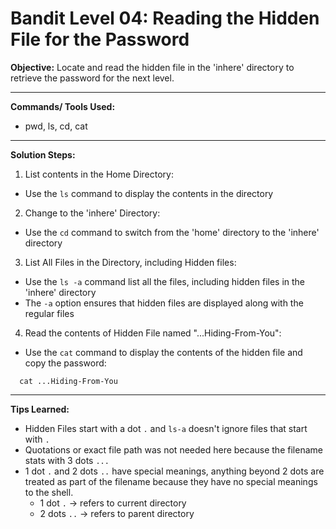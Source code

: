 # Bandit Level 04: Reading the Hidden File for the Password

**Objective:**
Locate and read the hidden file in the 'inhere' directory to retrieve the password for the next level.

---

**Commands/ Tools Used:**
- pwd, ls, cd, cat

---

**Solution Steps:**

1. List contents in the Home Directory:
- Use the `ls` command to display the contents in the directory


2. Change to the 'inhere' Directory:
- Use the `cd` command to switch from the 'home' directory to the 'inhere' directory

3. List All Files in the Directory, including Hidden files:
- Use the `ls -a` command list all the files, including hidden files in the 'inhere' directory
- The `-a` option ensures that hidden files are displayed along with the regular files
  
4. Read the contents of Hidden File named "...Hiding-From-You":
  - Use the `cat` command to display the contents of the hidden file and copy the password:
    
```
  cat ...Hiding-From-You
```
  ---

  **Tips Learned:**
  - Hidden Files start with a dot `.` and `ls-a` doesn't ignore files that start with `.`
  - Quotations or exact file path was not needed here because the filename stats with 3 dots `...`
  - 1 dot `.` and 2 dots `..` have special meanings, anything beyond 2 dots are treated as part of the filename because they have no special meanings to the shell. 
    - 1 dot `.` -> refers to current directory
    - 2 dots `..` -> refers to parent directory
